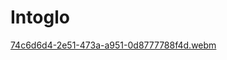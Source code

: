 # Intoglo

[74c6d6d4-2e51-473a-a951-0d8777788f4d.webm](https://user-images.githubusercontent.com/61058449/221367036-bbdde85f-c2da-44d2-892e-184f43c2c3a7.webm)
